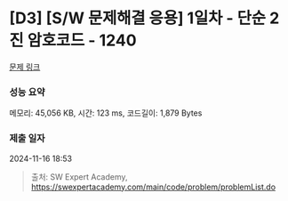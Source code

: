 # [D3] [S/W 문제해결 응용] 1일차 - 단순 2진 암호코드 - 1240 

[문제 링크](https://swexpertacademy.com/main/code/problem/problemDetail.do?contestProbId=AV15FZuqAL4CFAYD) 

### 성능 요약

메모리: 45,056 KB, 시간: 123 ms, 코드길이: 1,879 Bytes

### 제출 일자

2024-11-16 18:53



> 출처: SW Expert Academy, https://swexpertacademy.com/main/code/problem/problemList.do